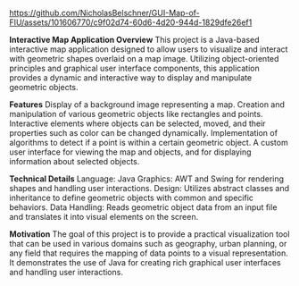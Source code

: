 

https://github.com/NicholasBelschner/GUI-Map-of-FIU/assets/101606770/c9f02d74-60d6-4d20-944d-1829dfe26ef1

**Interactive Map Application
Overview**
This project is a Java-based interactive map application designed to allow users to visualize and interact with geometric shapes overlaid on a map image. Utilizing object-oriented principles and graphical user interface components, this application provides a dynamic and interactive way to display and manipulate geometric objects.

**Features**
Display of a background image representing a map.
Creation and manipulation of various geometric objects like rectangles and points.
Interactive elements where objects can be selected, moved, and their properties such as color can be changed dynamically.
Implementation of algorithms to detect if a point is within a certain geometric object.
A custom user interface for viewing the map and objects, and for displaying information about selected objects.

**Technical Details**
Language: Java
Graphics: AWT and Swing for rendering shapes and handling user interactions.
Design: Utilizes abstract classes and inheritance to define geometric objects with common and specific behaviors.
Data Handling: Reads geometric object data from an input file and translates it into visual elements on the screen.

**Motivation**
The goal of this project is to provide a practical visualization tool that can be used in various domains such as geography, urban planning, or any field that requires the mapping of data points to a visual representation. It demonstrates the use of Java for creating rich graphical user interfaces and handling user interactions.
